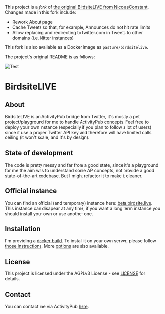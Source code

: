 This project is a *fork* of [the original BirdsiteLIVE from NicolasConstant](https://github.com/NicolasConstant/BirdsiteLive). Changes made in this fork include:

* Rework About page
* Cache Tweets so that, for example, Announces do not hit rate limits
* Allow replacing and redirecting to twitter.com in Tweets to other domains (i.e. Nitter instances)

This fork is also available as a Docker image as `pasture/birdsitelive`.

The project's original README is as follows:

![Test](https://github.com/NicolasConstant/BirdsiteLive/workflows/.NET%20Core/badge.svg?branch=master&event=push)

# BirdsiteLIVE

## About

BirdsiteLIVE is an ActivityPub bridge from Twitter, it's mostly a pet project/playground for me to handle ActivityPub concepts. Feel free to deploy your own instance (especially if you plan to follow a lot of users) since it use a proper Twitter API key and therefore will have limited calls ceiling (it won't scale, and it's by design).

## State of development

The code is pretty messy and far from a good state, since it's a playground for me the aim was to understand some AP concepts, not provide a good state-of-the-art codebase. But I might refactor it to make it cleaner. 

## Official instance 

You can find an official (and temporary) instance here: [beta.birdsite.live](https://beta.birdsite.live). This instance can disapear at any time, if you want a long term instance you should install your own or use another one. 

## Installation

I'm providing a [docker build](https://hub.docker.com/r/nicolasconstant/birdsitelive). To install it on your own server, please follow [those instructions](https://github.com/NicolasConstant/BirdsiteLive/blob/master/INSTALLATION.md). More [options](https://github.com/NicolasConstant/BirdsiteLive/blob/master/VARIABLES.md) are also available.

## License

This project is licensed under the AGPLv3 License - see [LICENSE](https://github.com/NicolasConstant/BirdsiteLive/blob/master/LICENSE) for details.

## Contact

You can contact me via ActivityPub <a rel="me" href="https://fosstodon.org/@BirdsiteLIVE">here</a>.


